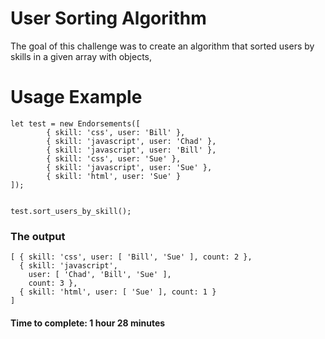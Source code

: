 # User Sorting Algorithm

The goal of this challenge was to create an algorithm that sorted users by skills in a given array with objects,

# Usage Example
```
let test = new Endorsements([
        { skill: 'css', user: 'Bill' },
        { skill: 'javascript', user: 'Chad' },
        { skill: 'javascript', user: 'Bill' },
        { skill: 'css', user: 'Sue' },
        { skill: 'javascript', user: 'Sue' },
        { skill: 'html', user: 'Sue' }
]);


test.sort_users_by_skill();
```

### The output

```
[ { skill: 'css', user: [ 'Bill', 'Sue' ], count: 2 },
  { skill: 'javascript',
    user: [ 'Chad', 'Bill', 'Sue' ],
    count: 3 },
  { skill: 'html', user: [ 'Sue' ], count: 1 } 
]
```

#### Time to complete: 1 hour 28 minutes
